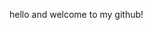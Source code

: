 hello and welcome to my github!

<!---
melopsittacusundulated/melopsittacusundulated is a ✨ special ✨ repository because its `README.md` (this file) appears on your GitHub profile.
You can click the Preview link to take a look at your changes.
--->
